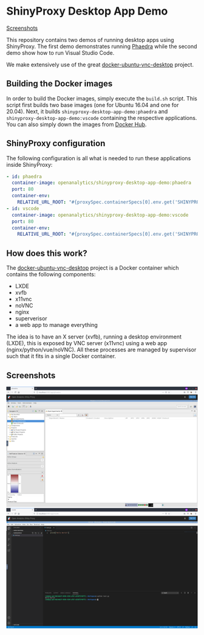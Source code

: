 # ShinyProxy Desktop App Demo

[Screenshots](#screenshots)

This repository contains two demos of running desktop apps using ShinyProxy.
The first demo demonstrates running [Phaedra](https://phaedra.io) while the second demo show how to run Visual Studio Code.

We make extensively use of the great [docker-ubuntu-vnc-desktop](https://github.com/fcwu/docker-ubuntu-vnc-desktop) project.

## Building the Docker images

In order to build the Docker images, simply execute the `build.sh` script.
This script first builds two base images (one for Ubuntu 16.04 and one for 20.04).
Next, it builds `shinyproxy-desktop-app-demo:phaedra` and `shinyproxy-desktop-app-demo:vscode` containing the respective applications.
You can also simply down the images from [Docker Hub](https://hub.docker.com/r/openanalytics/shinyproxy-desktop-app-demo).

## ShinyProxy configuration

The following configuration is all what is needed to run these applications inside ShinyProxy:

```yaml
- id: phaedra
  container-image: openanalytics/shinyproxy-desktop-app-demo:phaedra
  port: 80
  container-env:
    RELATIVE_URL_ROOT: "#{proxySpec.containerSpecs[0].env.get('SHINYPROXY_PUBLIC_PATH')}"
- id: vscode
  container-image: openanalytics/shinyproxy-desktop-app-demo:vscode
  port: 80
  container-env:
    RELATIVE_URL_ROOT: "#{proxySpec.containerSpecs[0].env.get('SHINYPROXY_PUBLIC_PATH')}"
```

## How does this work?

The [docker-ubuntu-vnc-desktop](https://github.com/fcwu/docker-ubuntu-vnc-desktop) project is a Docker container which contains the following components:

- LXDE
- xvfb
- x11vnc
- noVNC
- nginx
- superverisor
- a web app to manage everything

The idea is to have an X server (xvfb), running a desktop environment (LXDE), this is exposed by VNC server (x11vnc) using a web app (nginx/python/vue/noVNC).
All these processes are managed by supervisor such that it fits in a single Docker container.

## Screenshots

![Phaedra](.github/screenshots/phaedra.png)
![VS Code](.github/screenshots/vscode.png)
